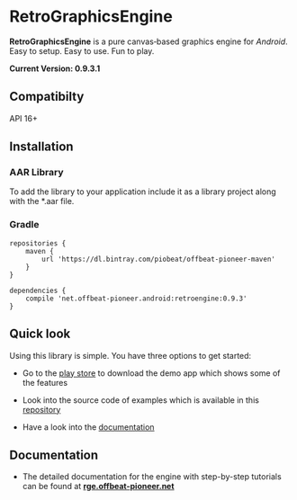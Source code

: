 # RetroGraphicsEngine

**RetroGraphicsEngine** is a pure canvas‑based graphics engine for _Android_.
Easy to setup. Easy to use. Fun to play.

**Current Version: 0.9.3.1**

## Compatibilty

API 16+

## Installation

### AAR Library
To add the library to your
application include it as a library project along with the *.aar file.

### Gradle

```
repositories {
    maven {
        url 'https://dl.bintray.com/piobeat/offbeat-pioneer-maven'
    }
}

dependencies {
    compile 'net.offbeat-pioneer.android:retroengine:0.9.3'
}
```

## Quick look

Using this library is simple. You have three options to get started:

* Go to the [play store](https://play.google.com/store/apps/details?id=net.offbeatpioneer.demoapp.retrographicsengine)
to download the demo app which shows some of the features

* Look into the source code of examples which is available in this [repository](https://github.com/PioBeat/Demo-RetroGraphicsEngine)

* Have a look into the [documentation](#documentation)

## <a name="documentation"></a> Documentation

* The detailed documentation for the engine with step-by-step tutorials
 can be found at **[rge.offbeat-pioneer.net](http://rge.offbeat-pioneer.net)**

<!--* Javadoc can be found **[here]()**-->

